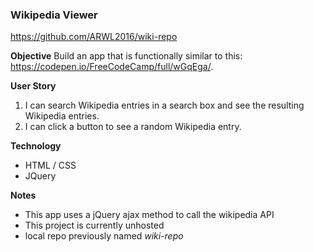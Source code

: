 ### Wikipedia Viewer  

https://github.com/ARWL2016/wiki-repo 

**Objective** 
Build an app that is functionally similar to this: https://codepen.io/FreeCodeCamp/full/wGqEga/.

**User Story**    
1. I can search Wikipedia entries in a search box and see the resulting Wikipedia entries.    
2. I can click a button to see a random Wikipedia entry.   

**Technology**
- HTML / CSS 
- JQuery 

**Notes** 
- This app uses a jQuery ajax method to call the wikipedia API
- This project is currently unhosted
- local repo previously named *wiki-repo*
